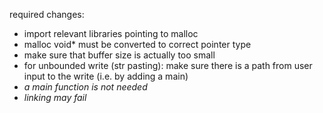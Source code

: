 required changes:

- import relevant libraries pointing to malloc
- malloc void* must be converted to correct pointer type
- make sure that buffer size is actually too small
- for unbounded write (str pasting): make sure there is a path from user input to the write (i.e. by adding a main)
- _a main function is not needed_
- _linking may fail_